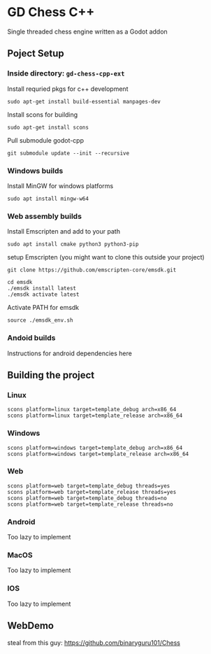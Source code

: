 # GD Chess C++

Single threaded chess engine written as a Godot addon

## Poject Setup

### Inside directory: `gd-chess-cpp-ext`

Install requried pkgs for c++ development

```shell
sudo apt-get install build-essential manpages-dev
```

Install scons for building

```shell
sudo apt-get install scons
```

Pull submodule godot-cpp

```shell
git submodule update --init --recursive
```

### Windows builds

Install MinGW for windows platforms

```shell
sudo apt install mingw-w64
```

### Web assembly builds

Install Emscripten and add to your path

```shell
sudo apt install cmake python3 python3-pip
```

setup Emscripten (you might want to clone this outside your project)

```shell
git clone https://github.com/emscripten-core/emsdk.git
```

```shell
cd emsdk
./emsdk install latest
./emsdk activate latest
```

Activate PATH for emsdk

```shell
source ./emsdk_env.sh
```

### Andoid builds

Instructions for android dependencies here

## Building the project

### Linux

```shell
scons platform=linux target=template_debug arch=x86_64
scons platform=linux target=template_release arch=x86_64
```

### Windows

```shell
scons platform=windows target=template_debug arch=x86_64
scons platform=windows target=template_release arch=x86_64
```

### Web

```shell
scons platform=web target=template_debug threads=yes
scons platform=web target=template_release threads=yes
scons platform=web target=template_debug threads=no
scons platform=web target=template_release threads=no
```

### Android

Too lazy to implement

### MacOS

Too lazy to implement

### IOS

Too lazy to implement


## WebDemo
steal from this guy: https://github.com/binaryguru101/Chess
